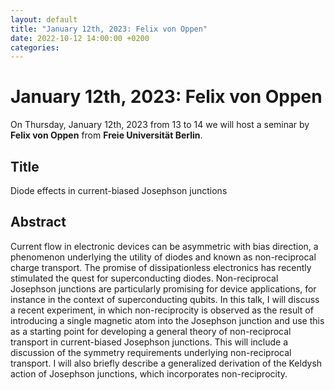 ```yaml
---
layout: default
title: "January 12th, 2023: Felix von Oppen"
date: 2022-10-12 14:00:00 +0200
categories:
---
```


# January 12th, 2023: Felix von Oppen

On Thursday, January 12th, 2023 from 13 to 14 we will host a seminar by **Felix von Oppen** from **Freie Universität Berlin**. 

## Title

Diode effects in current-biased Josephson junctions

## Abstract 

Current flow in electronic devices can be asymmetric with bias direction, a phenomenon underlying the utility of diodes and known as non-reciprocal charge transport. The promise of dissipationless electronics has recently stimulated the quest for superconducting diodes. Non-reciprocal Josephson junctions are particularly promising for device applications, for instance in the context of superconducting qubits. In this talk, I will discuss a recent experiment, in which non-reciprocity is observed as the result of introducing a single magnetic atom into the Josephson junction and use this as a starting point for developing a general theory of non-reciprocal transport in current-biased Josephson junctions. This will include a discussion of the symmetry requirements underlying non-reciprocal transport. I will also briefly describe a generalized derivation of the Keldysh action of Josephson junctions, which incorporates non-reciprocity.




